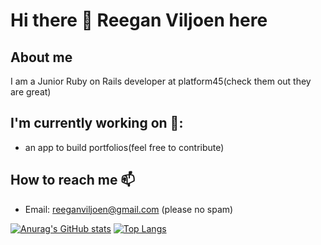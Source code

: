 # Hi there 👋 Reegan Viljoen here

## About me 
I am a Junior Ruby on Rails developer at platform45(check them out they are great)

## I'm currently working on 🔭:
  -  an app to build portfolios(feel free to contribute)
## How to reach me 📫
  - Email: reeganviljoen@gmail.com (please no spam)
  
[![Anurag's GitHub stats](https://github-readme-stats.vercel.app/api?username=reeganviljoen&theme=gotham)](https://github.com/anuraghazra/github-readme-stats)
[![Top Langs](https://github-readme-stats.vercel.app/api/top-langs/?username=reeganviljoen&hide=purebasic,jupyter%20notebook&theme=gotham&layout=compact)](https://github.com/anuraghazra/github-readme-stats)
<!--
**reeganviljoen/reeganviljoen** is a ✨ _special_ ✨ repository because its `README.md` (this file) appears on your GitHub profile.

Here are some ideas to get you started:

- 🔭 I’m currently working on ...
- 🌱 I’m currently learning ...
- 👯 I’m looking to collaborate on ...
- 🤔 I’m looking for help with ...
- 💬 Ask me about ...
- 📫 How to reach me: ...
- 😄 Pronouns: ...
- ⚡ Fun fact: ...
-->
